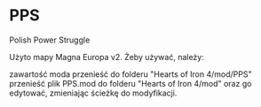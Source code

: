# PPS
Polish Power Struggle

Użyto mapy Magna Europa v2. Żeby używać, należy:

 zawartość moda przenieść do folderu "Hearts of Iron 4/mod/PPS"
 przenieść plik PPS.mod do folderu "Hearts of Iron 4/mod" oraz go edytować, zmieniając ścieżkę do modyfikacji.

